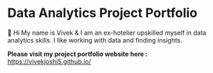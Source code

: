 # Data Analytics Project Portfolio

👋 Hi My name is Vivek & I am an ex-hotelier upskilled myself in data analytics skills.
I like working with data and finding insights. 

**Please visit my project portfolio website here :** https://vivekjoshi5.github.io/

